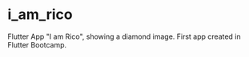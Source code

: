# i_am_rico

Flutter App "I am Rico", showing a diamond image. First app created in Flutter Bootcamp.